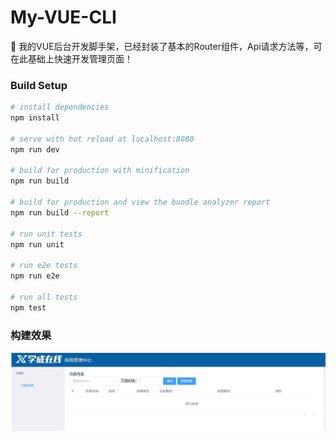 # My-VUE-CLI
:angel: 我的VUE后台开发脚手架，已经封装了基本的Router组件，Api请求方法等，可在此基础上快速开发管理页面！

### Build Setup

```bash
# install dependencies
npm install

# serve with hot reload at localhost:8080
npm run dev

# build for production with minification
npm run build

# build for production and view the bundle analyzer report
npm run build --report

# run unit tests
npm run unit

# run e2e tests
npm run e2e

# run all tests
npm test
```

### 构建效果

![](./introduction/页面.jpg)
